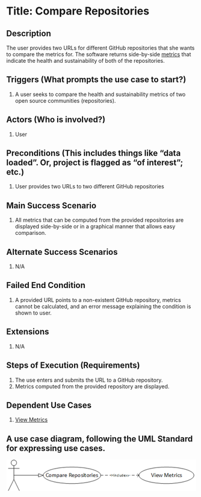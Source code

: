 # Title: Compare Repositories

## Description
The user provides two URLs for different GitHub repositories that she wants to
compare the metrics for. The software returns side-by-side
[metrics](https://wiki.linuxfoundation.org/oss-health-metrics/metrics)
that indicate the health and sustainability of both of the repositories.

## Triggers (What prompts the use case to start?)
1. A user seeks to compare the health and sustainability metrics of two open
   source communities (repositories).

## Actors (Who is involved?)
1. User

## Preconditions (This includes things like “data loaded”. Or, project is flagged as “of interest”; etc.)
1. User provides two URLs to two different GitHub repositories

## Main Success Scenario
1. All metrics that can be computed from the provided repositories are displayed
   side-by-side or in a graphical manner that allows easy comparison.

## Alternate Success Scenarios
1. N/A

## Failed End Condition
1. A provided URL points to a non-existent GitHub repository, metrics cannot
   be calculated, and an error message explaining the condition is shown to user.

## Extensions
1. N/A

## Steps of Execution (Requirements)
1. The use enters and submits the URL to a GitHub repository.
2. Metrics computed from the provided repository are displayed.

## Dependent Use Cases
1. [View Metrics](view-metrics.md)

## A use case diagram, following the UML Standard for expressing use cases.
![use case diagram](./diagram/CompareRepositories.png)
